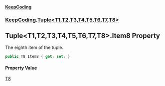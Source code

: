 #### [KeepCoding](index.md 'index')
### [KeepCoding](KeepCoding.md 'KeepCoding').[Tuple&lt;T1,T2,T3,T4,T5,T6,T7,T8&gt;](Tuple.T1.T2.T3.T4.T5.T6.T7.T8..md 'KeepCoding.Tuple&lt;T1,T2,T3,T4,T5,T6,T7,T8&gt;')
## Tuple&lt;T1,T2,T3,T4,T5,T6,T7,T8&gt;.Item8 Property
The eighth item of the tuple.  
```csharp
public T8 Item8 { get; set; }
```
#### Property Value
[T8](Tuple.T1.T2.T3.T4.T5.T6.T7.T8..md#KeepCoding.Tuple.T1.T2.T3.T4.T5.T6.T7.T8..T8 'KeepCoding.Tuple&lt;T1,T2,T3,T4,T5,T6,T7,T8&gt;.T8')

